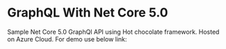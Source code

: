 # GraphQL With Net Core 5.0
Sample Net Core 5.0 GraphQl API using Hot chocolate framework.
Hosted on Azure Cloud.
For demo use below link:

